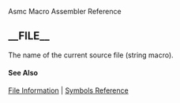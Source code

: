 Asmc Macro Assembler Reference

## \_\_FILE\_\_

The name of the current source file (string macro).

#### See Also

[File Information](file-information.md) | [Symbols Reference](readme.md)
